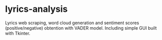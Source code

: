 # lyrics-analysis

Lyrics web scraping, word cloud generation and sentiment scores (positive/negative) obtention with VADER model. Including simple GUI built with Tkinter.
